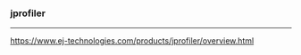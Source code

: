 ### jprofiler
---
https://www.ej-technologies.com/products/jprofiler/overview.html

```
```

```
```

```
```


